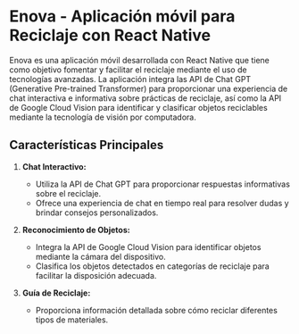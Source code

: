 # Enova - Aplicación móvil para Reciclaje con React Native

Enova es una aplicación móvil desarrollada con React Native que tiene como objetivo fomentar y facilitar el reciclaje mediante el uso de tecnologías avanzadas. La aplicación integra las API de Chat GPT (Generative Pre-trained Transformer) para proporcionar una experiencia de chat interactiva e informativa sobre prácticas de reciclaje, así como la API de Google Cloud Vision para identificar y clasificar objetos reciclables mediante la tecnología de visión por computadora.

## Características Principales

1. **Chat Interactivo:**
   - Utiliza la API de Chat GPT para proporcionar respuestas informativas sobre el reciclaje.
   - Ofrece una experiencia de chat en tiempo real para resolver dudas y brindar consejos personalizados.

2. **Reconocimiento de Objetos:**
   - Integra la API de Google Cloud Vision para identificar objetos mediante la cámara del dispositivo.
   - Clasifica los objetos detectados en categorías de reciclaje para facilitar la disposición adecuada.

3. **Guía de Reciclaje:**
   - Proporciona información detallada sobre cómo reciclar diferentes tipos de materiales.
